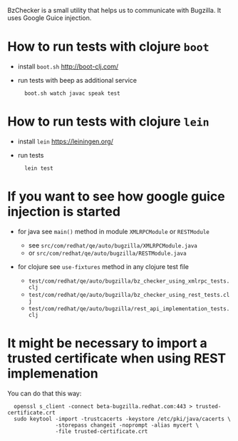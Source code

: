 BzChecker is a small utility that helps us to communicate with Bugzilla.
It uses Google Guice injection.

# How to run tests with clojure `boot`

* install `boot.sh`  http://boot-clj.com/
* run tests with beep as additional service

        boot.sh watch javac speak test
   
# How to run tests with clojure `lein`

* install `lein` https://leiningen.org/
* run tests

        lein test

# If you want to see how google guice injection is started

* for java see `main()` method in module `XMLRPCModule` or `RESTModule`
   - see `src/com/redhat/qe/auto/bugzilla/XMLRPCModule.java`
   - or  `src/com/redhat/qe/auto/bugzilla/RESTModule.java`
   
* for clojure see `use-fixtures` method in any clojure test file
   - `test/com/redhat/qe/auto/bugzilla/bz_checker_using_xmlrpc_tests.clj`
   - `test/com/redhat/qe/auto/bugzilla/bz_checker_using_rest_tests.clj`
   - `test/com/redhat/qe/auto/bugzilla/rest_api_implementation_tests.clj`
   
# It might be necessary to import a trusted certificate when using REST implemenation
You can do that this way:

      openssl s_client -connect beta-bugzilla.redhat.com:443 > trusted-certificate.crt
      sudo keytool -import -trustcacerts -keystore /etc/pki/java/cacerts \
                   -storepass changeit -noprompt -alias mycert \
                   -file trusted-certificate.crt 
